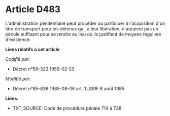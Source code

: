 # Article D483

L'administration pénitentiaire peut procéder ou participer à l'acquisition d'un titre de transport pour les détenus qui, à
leur libération, n'auraient pas un pécule suffisant pour se rendre au lieu où ils justifient de moyens réguliers d'existence.

**Liens relatifs à cet article**

_Codifié par_:

  - Décret n°59-322 1959-02-23

_Modifié par_:

  - Décret n°85-836 1985-08-06 art. 1 JORF 8 août 1985

**Liens**:

  - TXT_SOURCE: Code de procédure pénale 714 à 728
